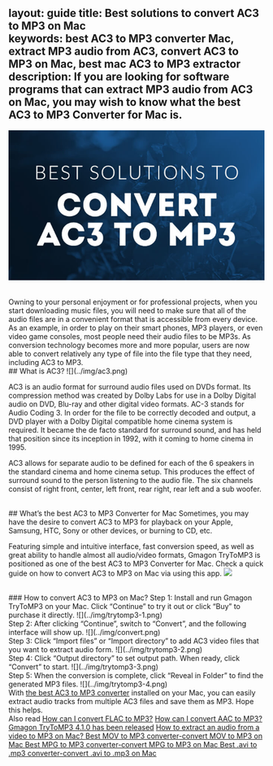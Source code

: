 layout: guide
title: Best solutions to convert AC3 to MP3 on Mac    
keywords: best AC3 to MP3 converter Mac, extract MP3 audio from AC3, convert AC3 to MP3 on Mac, best mac AC3 to MP3 extractor 
description: If you are looking for software programs that can extract MP3 audio from AC3 on Mac, you may wish to know what the best AC3 to MP3 Converter for Mac is. 
---

![](../img/convert_ac3_to_mp3.jpg)

<br>
Owning to your personal enjoyment or for professional projects, when you start downloading music files, you will need to make sure that all of the audio files are in a convenient format that is accessible from every device. As an example, in order to play on their smart phones, MP3 players, or even video game consoles, most people need their audio files to be MP3s. As conversion technology becomes more and more popular, users are now able to convert relatively any type of file into the file type that they need, including AC3 to MP3.

<br>
## What is AC3?
![](../img/ac3.png)

AC3 is an audio format for surround audio files used on  DVDs format. Its compression method was created by Dolby Labs for use in a Dolby Digital audio on DVD, Blu-ray and other digital video formats. AC-3 stands for Audio Coding 3. In order for the file to be correctly decoded and output, a DVD player with a Dolby Digital compatible home cinema system is required. It became the de facto standard for surround sound, and has held that position since its inception in 1992, with it coming to home cinema in 1995.

AC3 allows for separate audio to be defined for each of the 6 speakers in the standard cinema and home cinema setup. This produces the effect of surround sound to the person listening to the audio file. The six channels consist of right front, center, left front, rear right, rear left and a sub woofer.

<br>
## What’s the best AC3 to MP3 Converter for Mac
Sometimes, you may have the desire to convert AC3 to MP3 for playback on your Apple, Samsung, HTC, Sony or other devices, or burning to CD, etc. 

Featuring simple and intuitive interface, fast conversion speed, as well as great ability to handle almost all audio/video formats, Gmagon TryToMP3 is positioned as one of the best AC3 to MP3 Converter for Mac. Check a quick guide on how to convert AC3 to MP3 on Mac via using this app. 
<a href="https://gmagon.com/products/store/trytomp3/" target="_blank"> <img src="https://gmagon.com/asset/images/free-download.png"/></a>

<br>
### How to convert AC3 to MP3 on Mac?
Step 1: Install and run Gmagon TryToMP3 on your Mac. Click “Continue” to try it out or click “Buy” to purchase it directly.
![](../img/trytomp3-1.png)

<br>
Step 2: After clicking “Continue”, switch to “Convert”, and the following interface will show up. 
![](../img/convert.png)
<br>
Step 3: Click “Import files” or “Import directory” to add AC3 video files that you want to extract audio form.  
![](../img/trytomp3-2.png)
<br>
Step 4: Click “Output directory” to set output path. When ready, click “Convert” to start.
![](../img/trytomp3-3.png)
<br>
Step 5: When the conversion is complete, click “Reveal in Folder” to find the generated MP3 files. 
![](../img/trytomp3-4.png)

<br>
With <a href="https://gmagon.com/products/store/trytomp3/" target="_blank"> the best AC3 to MP3 converter</a> installed on your Mac, you can easily extract audio tracks from multiple AC3 files and save them as MP3. Hope this helps.  

<br>
Also read 
<a href="https://gmagon.com/guide/trytomp3/how-can-i-convert-flac-to-mp3.html" target="_blank" >How can I convert FLAC to MP3?</a>
<a href="https://gmagon.com/guide/trytomp3/how-can-i-convert-aac-to-mp3.html " target="_blank" >How can I convert AAC to MP3?</a>
<a href="https://gmagon.com/guide/trytomp3/trytomp3ver4.1.0.html" target="_blank" >Gmagon TryToMP3 4.1.0 has been released</a>
<a href="https://gmagon.com/guide/trytomp3/extract-audio-to-mp3-mac.html" target="_blank" >How to extract an audio from a video to MP3 on Mac? </a>
<a href="https://gmagon.com/guide/trytomp3/best-mov-to-mp3-converter.html" target="_blank" >Best MOV to MP3 converter-convert MOV to MP3 on Mac </a>
<a href="https://gmagon.com/guide/trytomp3/best-tool-to-convert-mpg-to-mp3.html" target="_blank" >Best MPG to MP3 converter-convert MPG to MP3 on Mac </a>
<a href="https://gmagon.com/guide/trytomp3/best-tool-to-convert-avi-to-mp3.html" target="_blank" >Best .avi to .mp3 converter-convert .avi to .mp3 on Mac </a>



